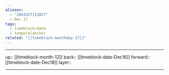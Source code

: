 ```yaml
---
aliases:
  - "2024327113827"
  - Dec 17
tags:
  - timeblock/date
  - temporalanchor
related: "[[timeblock-monthday-17]]"
---
```




***

up:: [[timeblock-month-12]]
back:: [[timeblock-date-Dec16]]
forward:: [[timeblock-date-Dec18]]
layer:: 

***

